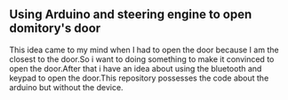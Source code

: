 ## Using Arduino and steering engine to open domitory's door







 This idea came to my mind when I had to open the door because
 I am the closest to the door.So i want to doing something to make it 
 convinced to open the door.After that i have an idea about using the 
 bluetooth and keypad to open the door.This repository
 possesses the code about the arduino but without the device.
